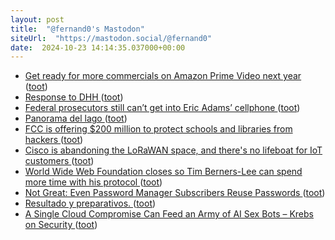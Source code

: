 ```yaml
---
layout: post
title:  "@fernand0's Mastodon"
siteUrl:  "https://mastodon.social/@fernand0"
date:  2024-10-23 14:14:35.037000+00:00
---
```

*  [Get ready for more commercials on Amazon Prime Video next year ](https://www.fastcompany.com/91202561/amazon-prime-video-more-ads-streaming-shows-movies-2025-increas) ([toot](https://mastodon.social/@fernand0/113357152258127158))
*  [Response to DHH ](https://ma.tt/2024/10/on-dhh) ([toot](https://mastodon.social/@fernand0/113356493668760524))
*  [Federal prosecutors still can’t get into Eric Adams’ cellphone ](https://www.theverge.com/2024/10/2/24260626/fbi-eric-adams-locked-phone-forgotten-changed-passwor) ([toot](https://mastodon.social/@fernand0/113356196146811897))
*  [Panorama del lago ](https://www.flickr.com/photos/fernand0/54051859891) ([toot](https://mastodon.social/@fernand0/113356086880448229))
*  [FCC is offering $200 million to protect schools and libraries from hackers ](https://www.theverge.com/2024/10/2/24260459/fcc-schools-libraries-cybersecurity-pilot-universal-service-fun) ([toot](https://mastodon.social/@fernand0/113355993681915197))
*  [Cisco is abandoning the LoRaWAN space, and there's no lifeboat for IoT customers ](https://www.theregister.com/2024/10/02/cisco_exiting_lorawan) ([toot](https://mastodon.social/@fernand0/113355874649043823))
*  [World Wide Web Foundation closes so Tim Berners-Lee can spend more time with his protocol ](https://www.theregister.com/2024/09/30/world_wide_web_foundation_closes) ([toot](https://mastodon.social/@fernand0/113354786236533016))
*  [Not Great: Even Password Manager Subscribers Reuse Passwords  ](https://www.pcmag.com/news/not-great-even-password-manager-subscribers-reuse-passwords) ([toot](https://mastodon.social/@fernand0/113354060522418360))
*  [Resultado y preparativos. ](https://avecesunafoto.wordpress.com/2024/10/22/resultado-y-preparativos) ([toot](https://mastodon.social/@fernand0/113352295221959844))
*  [A Single Cloud Compromise Can Feed an Army of AI Sex Bots – Krebs on Security ](https://krebsonsecurity.com/2024/10/a-single-cloud-compromise-can-feed-an-army-of-ai-sex-bots) ([toot](https://mastodon.social/@fernand0/113352289536026027))
